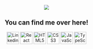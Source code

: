 <p align="center">
 <img src="https://capsule-render.vercel.app/api?type=waving&color=auto&height=200&section=header&text=Hi,%20I'm%20Santiago!&fontSize=70" />
</p>
<h2 align="center">  
You can find me over here!
</h2>

<p align="center">
  <img src="https://cdn-icons-png.flaticon.com/512/174/174857.png" alt="Linkedin" height="40"/>
  <img src="https://cdn.worldvectorlogo.com/logos/react-native-firebase-1.svg" alt="React Native" height="40"/>
  <img src="https://cdn.worldvectorlogo.com/logos/html5-2.svg" alt="HTML5" height="40"/>
  <img src="https://cdn.worldvectorlogo.com/logos/css-5.svg" alt="CSS3" height="40"/>
  <img src="https://cdn.worldvectorlogo.com/logos/javascript-1.svg" alt="JavaScript" height="40"/>
  <img src="https://cdn.worldvectorlogo.com/logos/typescript.svg" alt="TypeScript" height="40"/>
</p>
